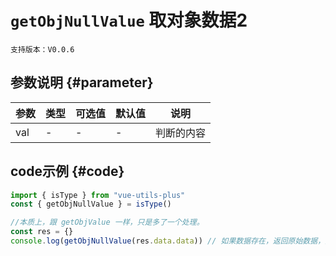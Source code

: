 # `getObjNullValue` 取对象数据2

`支持版本：V0.0.6`


## 参数说明 {#parameter}

| 参数  | 类型  | 可选值 | 默认值 | 说明    |
|-----|-----|-----|-----|-------|
| val | -   | -   | -   | 判断的内容 |


## code示例 {#code}

```javascript
import { isType } from "vue-utils-plus"
const { getObjNullValue } = isType()

//本质上，跟 getObjValue 一样，只是多了一个处理。
const res = {}
console.log(getObjNullValue(res.data.data)) // 如果数据存在，返回原始数据，如果不存在，或为空对象时，返回 false
```
